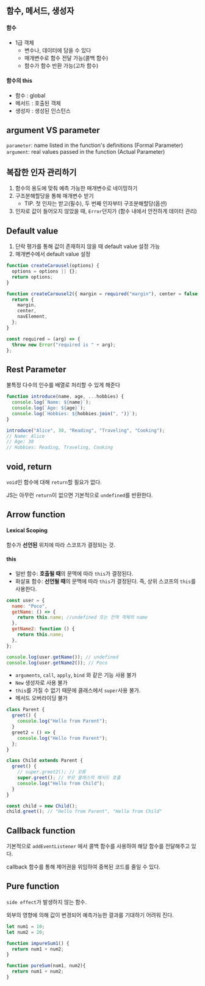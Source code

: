 ## 함수, 메서드, 생성자

#### 함수

- 1급 객체
  - 변수나, 데이터에 담을 수 있다
  - 매개변수로 함수 전달 가능(콜백 함수)
  - 함수가 함수 반환 가능(고차 함수)

#### 함수의 this

- 함수 : global
- 메서드 : 호출된 객체
- 생성자 : 생성된 인스턴스

## argument VS parameter

`parameter`: name listed in the function's definitions (Formal Parameter)
`argument`: real values passed in the function (Actual Parameter)

## 복잡한 인자 관리하기

1. 함수의 용도에 맞춰 예측 가능한 매개변수로 네이밍하기
2. 구조분해할당을 통해 매개변수 받기
   - TIP. 첫 인자는 받고(필수), 두 번째 인자부터 구조분해할당(옵션)
3. 인자로 값이 들어오지 않았을 때, `Error`던지가 (함수 내에서 안전하게 데이터 관리)

## Default value

1. 단락 평가를 통해 값이 존재하지 않을 때 default value 설정 가능
2. 매개변수에서 default value 설정

```javascript
function createCarousel(options) {
  options = options || {};
  return options;
}

function createCarousel2({ margin = required("margin"), center = false, navElement = "div" } = {}) {
  return {
    margin,
    center,
    navElement,
  };
}

const required = (arg) => {
  throw new Error("required is " + arg);
};
```

## Rest Parameter

불특정 다수의 인수를 배열로 처리할 수 있게 해준다

```javascript
function introduce(name, age, ...hobbies) {
  console.log(`Name: ${name}`);
  console.log(`Age: ${age}`);
  console.log(`Hobbies: ${hobbies.join(", ")}`);
}

introduce("Alice", 30, "Reading", "Traveling", "Cooking");
// Name: Alice
// Age: 30
// Hobbies: Reading, Traveling, Cooking
```

## void, return

`void`인 함수에 대해 `return`할 필요가 없다.

JS는 아무런 `return`이 없으면 기본적으로 `undefined`를 반환한다.

## Arrow function

#### Lexical Scoping

함수가 **선언된** 위치에 따라 스코프가 결정되는 것.

#### this

- 일반 함수: **호출될 때**의 문맥에 따라 `this`가 결정된다.
- 화살표 함수: **선언될 때**의 문맥에 따라 `this`가 결정된다. 즉, 상위 스코프의 `this`를 사용한다.

```javascript
const user = {
  name: "Poco",
  getName: () => {
    return this.name; //undefined 또는 전역 객체의 name
  },
  getName2: function () {
    return this.name;
  },
};

console.log(user.getName()); // undefined
console.log(user.getName2()); // Poco
```

- `arguments`, `call`, `apply`, `bind` 와 같은 기능 사용 불가
- `New` 생성자로 사용 불가
- `this`를 가질 수 없기 때문에 클래스에서 `super`사용 불가.
- 메서드 오버라이딩 불가

```javascript
class Parent {
  greet() {
    console.log("Hello from Parent");
  }
  greet2 = () => {
    console.log("Hello from Parent");
  };
}

class Child extends Parent {
  greet() {
    // super.greet2(); // 오류
    super.greet(); // 부모 클래스의 메서드 호출
    console.log("Hello from Child");
  }
}

const child = new Child();
child.greet(); // "Hello from Parent", "Hello from Child"
```

## Callback function

기본적으로 `addEventListener` 에서 콜백 함수를 사용하여 해당 함수를 전달해주고 있다.

callback 함수를 통해 제어권을 위임하여 중복된 코드를 줄일 수 있다.

## Pure function

`side effect`가 발생하지 않는 함수.

외부의 영향에 의해 값이 변경되어 예측가능한 결과를 기대하기 어려워 진다.

```javascript
let num1 = 10;
let num2 = 20;

function impureSum1() {
  return num1 + num2;
}

function pureSum(num1, num2){
  return num1 + num2;
}
```